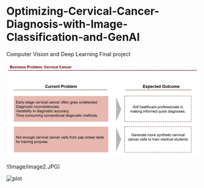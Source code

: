 # Optimizing-Cervical-Cancer-Diagnosis-with-Image-Classification-and-GenAI
Computer Vision and Deep Learning Final project

![plot](./Image/image1.jpg)

!(Image/image2.JPG)

![plot](./directory_1/directory_2/.../directory_n/plot.png)

